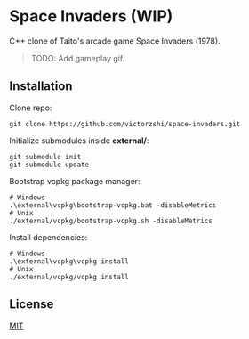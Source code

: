 # Space Invaders (WIP)

C++ clone of Taito's arcade game Space Invaders (1978).

> TODO: Add gameplay gif.

## Installation

Clone repo:
```
git clone https://github.com/victorzshi/space-invaders.git
```

Initialize submodules inside **external/**:
```
git submodule init
git submodule update
```

Bootstrap vcpkg package manager:
```
# Windows
.\external\vcpkg\bootstrap-vcpkg.bat -disableMetrics
# Unix
./external/vcpkg/bootstrap-vcpkg.sh -disableMetrics
```

Install dependencies:
```
# Windows
.\external\vcpkg\vcpkg install
# Unix
./external/vcpkg/vcpkg install
```

## License

[MIT](https://choosealicense.com/licenses/mit/)
